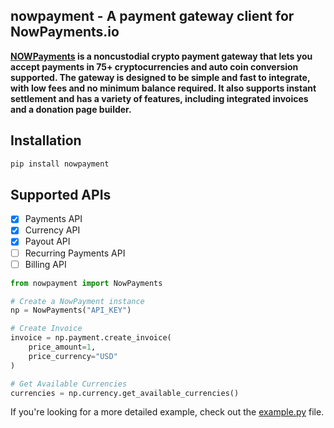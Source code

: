 ## nowpayment - A payment gateway client for NowPayments.io
**[NOWPayments](https://nowpayments.io) is a noncustodial crypto payment gateway that lets you accept payments in 75+ cryptocurrencies and auto coin conversion supported.
The gateway is designed to be simple and fast to integrate, with low fees and no minimum balance required. 
It also supports instant settlement and has a variety of features, including integrated invoices and a donation page builder.**
## Installation

```bash
pip install nowpayment
```

## Supported APIs

- [x] Payments  API
- [x] Currency API
- [x] Payout API
- [ ] Recurring Payments API
- [ ] Billing API

```python
from nowpayment import NowPayments

# Create a NowPayment instance
np = NowPayments("API_KEY")

# Create Invoice
invoice = np.payment.create_invoice(
    price_amount=1,
    price_currency="USD"
)

# Get Available Currencies
currencies = np.currency.get_available_currencies()

```
If you're looking for a more detailed example, check out the [example.py](https://github.com/its0x4d/nowpayments/tree/main/examples) file.
